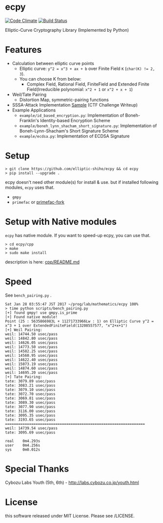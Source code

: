 # ecpy
[![Code Climate](https://codeclimate.com/github/elliptic-shiho/ecpy/badges/gpa.svg)](https://codeclimate.com/github/elliptic-shiho/ecpy)
[![Build Status](http://travis-ci.org/elliptic-shiho/ecpy.svg?branch=master)](https://travis-ci.org/elliptic-shiho/ecpy)

Elliptic-Curve Cryptography Library (Implemented by Python)

# Features
* Calculation between elliptic curve points
  - Elliptic curve\: `y^2 = x^3 + ax + b` over Finite Field `K` (`char(K) != 2, 3`).
  - You can choose K from below:
    + Complex Field, Rational Field, FiniteField and Extended Finite Field(Irreducible polynomial: `x^2 + 1` or `x^2 + x + 1`)
* Weil/Tate Pairing
  - Distortion Map, symmetric-pairing functions
* SSSA-Attack Implementation [Sample](https://gist.github.com/elliptic-shiho/40d42dbab87065e06d6c473ef93e244e) (CTF Challenge Writeup)
* Example Applications
  - `example/id_based_encryption.py`: Implementation of Boneh-Franklin's Identity-based Encryption Scheme
  - `example/boneh_lynn_shacham_short_signature.py`: Implementation of Boneh-Lynn-Shacham's Short Signature Scheme
  - `example/ecdsa.py`: Implementation of ECDSA Signature

# Setup

```
> git clone https://github.com/elliptic-shiho/ecpy && cd ecpy
> pip install --upgrade .
```

ecpy doesn't need other module(s) for install & use. but if installed following modules, `ecpy` uses that.

* `gmpy`
* `primefac` or [primefac-fork](https://github.com/elliptic-shiho/primefac-fork/)

# Setup with Native modules
`ecpy` has native module. If you want to speed-up ecpy, you can use that.

```
> cd ecpy/cpp
> make
> sudo make install
```

description is here: [cpp/README.md](cpp/README.md)

# Speed
See `bench_pairing.py` .

```
Sat Jan 28 03:55:47 JST 2017 ~/prog/lab/mathematics/ecpy 100%
> time python scripts/bench_pairing.py
[+] found gmpy! use gmpy.is_prime
[+] Found native module!
Point (25 : 5635866983L + 11271733966Lw : 1) on Elliptic Curve y^2 = x^3 + 1 over ExtendedFiniteField(13208557577, "x^2+x+1")
[+] Weil Pairing: 
weil: 14744.50 usec/pass
weil: 14842.80 usec/pass
weil: 14626.05 usec/pass
weil: 14773.50 usec/pass
weil: 14582.25 usec/pass
weil: 14560.95 usec/pass
weil: 14622.40 usec/pass
weil: 15073.19 usec/pass
weil: 14874.60 usec/pass
weil: 14695.20 usec/pass
[+] Tate Pairing: 
tate: 3079.89 usec/pass
tate: 3083.21 usec/pass
tate: 3079.10 usec/pass
tate: 3072.70 usec/pass
tate: 3069.81 usec/pass
tate: 3089.30 usec/pass
tate: 3077.90 usec/pass
tate: 3116.00 usec/pass
tate: 3095.35 usec/pass
tate: 3193.65 usec/pass
================================================================
weil: 14739.54 usec/pass
tate: 3095.69 usec/pass

real    0m4.293s
user    0m4.256s
sys     0m0.012s
```

# Special Thanks
Cybozu Labs Youth (5th, 6th) - http://labs.cybozu.co.jp/youth.html

# License
this software released under MIT License. Please see /LICENSE.

